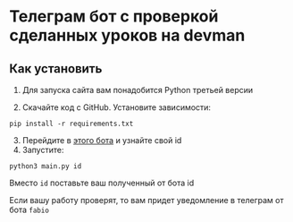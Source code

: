 # Телеграм бот с проверкой сделанных уроков на devman

## Как установить

1. Для запуска сайта вам понадобится Python третьей версии

2. Скачайте код с GitHub. Установите зависимости:

```
pip install -r requirements.txt
```

3. Перейдите в [этого бота](https://telegram.me/userinfobot) и узнайте свой id 
4. Запустите:
```
python3 main.py id
```
Вместо `id` поставьте ваш полученный от бота id 


Если вашу работу проверят, то вам придет уведомление в телеграм от бота `fabio`
